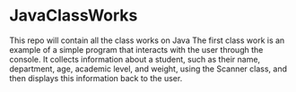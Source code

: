 # JavaClassWorks
This repo will contain all the class works on Java
The first class work is an example of a simple program that interacts with the user through the console. It collects information about a student, such as their name, department, age, academic level, and weight, using the Scanner class, and then displays this information back to the user.
